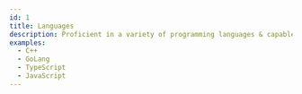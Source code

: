 ```yaml
---
id: 1
title: Languages
description: Proficient in a variety of programming languages & capable of building high quality software.
examples:
  - C++
  - GoLang
  - TypeScript
  - JavaScript
---
```

